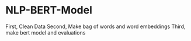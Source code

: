 # NLP-BERT-Model
First, Clean Data
Second, Make bag of words and word embeddings
Third, make bert model and evaluations
